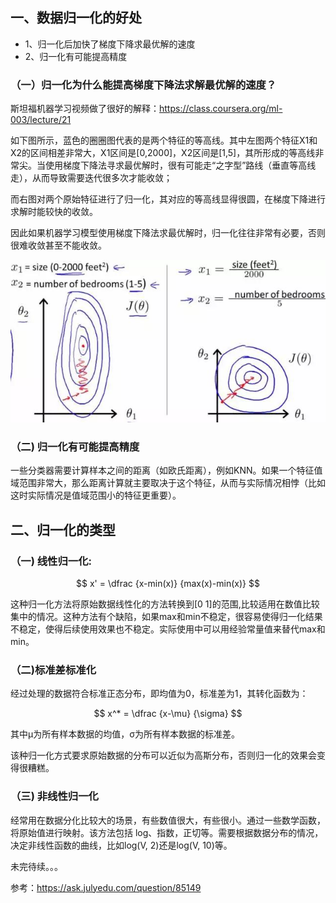 ## 一、数据归一化的好处  

 - 1、归一化后加快了梯度下降求最优解的速度
 - 2、归一化有可能提高精度

### （一）归一化为什么能提高梯度下降法求解最优解的速度？

 斯坦福机器学习视频做了很好的解释：https://class.coursera.org/ml-003/lecture/21  

 如下图所示，蓝色的圈圈图代表的是两个特征的等高线。其中左图两个特征X1和X2的区间相差非常大，X1区间是[0,2000]，X2区间是[1,5]，其所形成的等高线非常尖。当使用梯度下降法寻求最优解时，很有可能走“之字型”路线（垂直等高线走），从而导致需要迭代很多次才能收敛；  

 而右图对两个原始特征进行了归一化，其对应的等高线显得很圆，在梯度下降进行求解时能较快的收敛。  

 因此如果机器学习模型使用梯度下降法求最优解时，归一化往往非常有必要，否则很难收敛甚至不能收敛。

![1](../images/1.jpg)  

### （二) 归一化有可能提高精度  
 一些分类器需要计算样本之间的距离（如欧氏距离），例如KNN。如果一个特征值域范围非常大，那么距离计算就主要取决于这个特征，从而与实际情况相悖（比如这时实际情况是值域范围小的特征更重要）。  

## 二、归一化的类型

### （一) 线性归一化:

$$ x' = \dfrac {x-min(x)} {max(x)-min(x)} $$

这种归一化方法将原始数据线性化的方法转换到[0 1]的范围,比较适用在数值比较集中的情况。这种方法有个缺陷，如果max和min不稳定，很容易使得归一化结果不稳定，使得后续使用效果也不稳定。实际使用中可以用经验常量值来替代max和min。

### （二)标准差标准化

经过处理的数据符合标准正态分布，即均值为0，标准差为1，其转化函数为：

$$ x^* = \dfrac {x-\mu} {\sigma} $$

其中μ为所有样本数据的均值，σ为所有样本数据的标准差。

该种归一化方式要求原始数据的分布可以近似为高斯分布，否则归一化的效果会变得很糟糕。

### （三) 非线性归一化

经常用在数据分化比较大的场景，有些数值很大，有些很小。通过一些数学函数，将原始值进行映射。该方法包括 log、指数，正切等。需要根据数据分布的情况，决定非线性函数的曲线，比如log(V, 2)还是log(V, 10)等。

未完待续。。。









参考：https://ask.julyedu.com/question/85149